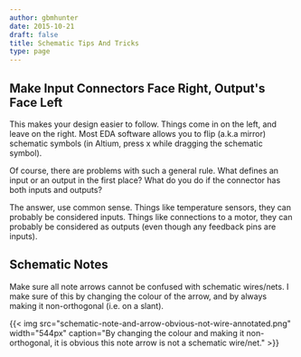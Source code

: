 ```yaml
---
author: gbmhunter
date: 2015-10-21
draft: false
title: Schematic Tips And Tricks
type: page
---
```


## Make Input Connectors Face Right, Output's Face Left

This makes your design easier to follow. Things come in on the left, and leave on the right. Most EDA software allows you to flip (a.k.a mirror) schematic symbols (in Altium, press x while dragging the schematic symbol).

Of course, there are problems with such a general rule. What defines an input or an output in the first place? What do you do if the connector has both inputs and outputs?

The answer, use common sense. Things like temperature sensors, they can probably be considered inputs. Things like connections to a motor, they can probably be considered as outputs (even though any feedback pins are inputs).

## Schematic Notes

Make sure all note arrows cannot be confused with schematic wires/nets. I make sure of this by changing the colour of the arrow, and by always making it non-orthogonal (i.e. on a slant).

{{< img src="schematic-note-and-arrow-obvious-not-wire-annotated.png" width="544px" caption="By changing the colour and making it non-orthogonal, it is obvious this note arrow is not a schematic wire/net."  >}}
